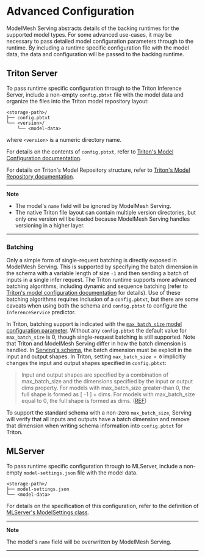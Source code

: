 # Advanced Configuration

ModelMesh Serving abstracts details of the backing runtimes for the supported model
types. For some advanced use-cases, it may be necessary to pass detailed model
configuration parameters through to the runtime. By including a runtime specific
configuration file with the model data, the data and configuration will be
passed to the backing runtime.

## Triton Server

To pass runtime specific configuration through to the Triton Inference Server,
include a non-empty `config.pbtxt` file with the model data and organize the
files into the Triton model repository layout:

```
<storage-path>/
├── config.pbtxt
└── <version>/
    └── <model-data>
```

where `<version>` is a numeric directory name.

For details on the contents of `config.pbtxt`, refer to
[Triton's Model Configuration documentation](https://github.com/triton-inference-server/server/blob/r21.05/docs/model_configuration.md).

For details on Triton's Model Repository structure, refer to
[Triton's Model Repository documentation](https://github.com/triton-inference-server/server/blob/r21.05/docs/model_repository.md).

---

**Note**

- The model's `name` field will be ignored by ModelMesh Serving.
- The native Triton file layout can contain multiple version directories, but
  only one version will be loaded because ModelMesh Serving handles versioning in a
  higher layer.

---

### Batching

Only a simple form of single-request batching is directly exposed in ModelMesh
Serving. This is supported by specifying the batch dimension in the schema with
a variable length of size `-1` and then sending a batch of inputs in a single
infer request. The Triton runtime supports more advanced batching algorithms,
including dynamic and sequence batching
(refer to [Triton's model configuration documentation](https://github.com/triton-inference-server/server/blob/main/docs/model_configuration.md#scheduling-and-batching) for details).
Use of these batching algorithms requires inclusion of a `config.pbtxt`, but there
are some caveats when using both the schema and `config.pbtxt` to configure the
`InferenceService` predictor.

In Triton, batching support is indicated with the
[`max_batch_size` model configuration parameter](https://github.com/triton-inference-server/server/blob/main/docs/model_configuration.md#maximum-batch-size).
Without any `config.pbtxt` the default value for `max_batch_size` is 0, though
single-request batching is still supported. Note that Triton and ModelMesh Serving
differ in how the batch dimension is handled. In
[Serving's schema](../predictors/schema.md#schema-format),
the batch dimension must be explicit in the input and output shapes. In Triton,
setting `max_batch_size > 0` implicitly changes the input and output shapes
specified in `config.pbtxt`:

> Input and output shapes are specified by a combination of max_batch_size and the dimensions specified by the input or output dims property. For models with max_batch_size greater-than 0, the full shape is formed as [ -1 ] + dims. For models with max_batch_size equal to 0, the full shape is formed as dims.
> ([REF](https://github.com/triton-inference-server/server/blob/main/docs/model_configuration.md#inputs-and-outputs))

To support the standard schema with a non-zero `max_batch_size`, Serving will
verify that all inputs and outputs have a batch dimension and remove that
dimension when writing schema information into `config.pbtxt` for Triton.

## MLServer

To pass runtime specific configuration through to MLServer, include a non-empty
`model-settings.json` file with the model data.

```
<storage-path>/
├── model-settings.json
└── <model-data>
```

For details on the specification of this configuration, refer to the definition of
[MLServer's ModelSettings class](https://github.com/SeldonIO/MLServer/blob/0.3.2/mlserver/settings.py#L49).

---

**Note**

The model's `name` field will be overwritten by ModelMesh Serving.

---
